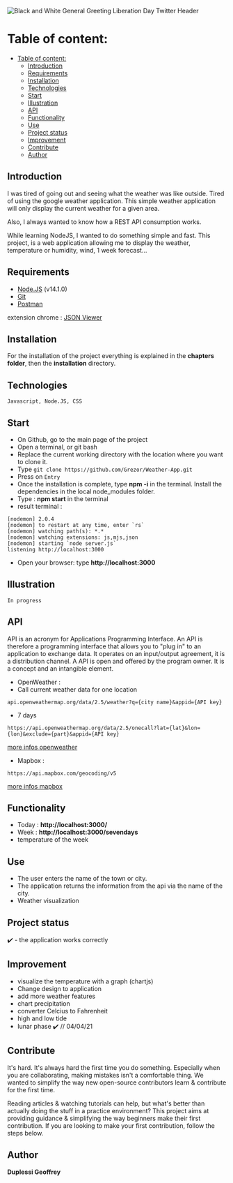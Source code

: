 ![Black and White General Greeting Liberation Day Twitter
Header](https://user-images.githubusercontent.com/38507456/86512535-65c7e580-be03-11ea-8833-eabacd5c92c3.png)



# Table of content:
- [Table of content:](#table-of-content)
  - [Introduction](#introduction)
  - [Requirements](#requirements)
  - [Installation](#installation)
  - [Technologies](#technologies)
  - [Start](#start)
  - [Illustration](#illustration)
  - [API](#api)
  - [Functionality](#functionality)
  - [Use](#use)
  - [Project status](#project-status)
  - [Improvement](#improvement)
  - [Contribute](#contribute)
  - [Author](#author)

## Introduction
I was tired of going out and seeing what the weather was like outside. Tired of using the google weather application.
This simple weather application will only display the current weather for a given area.

Also, I always wanted to know how a REST API consumption works.

While learning NodeJS, I wanted to do something simple and fast. This project, is a web application allowing me to
display the weather, temperature or humidity, wind, 1 week forecast...

## Requirements
- [Node.JS](https://nodejs.org/en/download/) (v14.1.0)
- [Git](https://git-scm.com/download/)
- [Postman](https://www.postman.com/downloads/)

extension chrome : [JSON
Viewer](https://chrome.google.com/webstore/detail/json-viewer/gbmdgpbipfallnflgajpaliibnhdgobh?hl=fr)

## Installation
For the installation of the project everything is explained in the **chapters folder**, then the **installation**
directory.

## Technologies
```
Javascript, Node.JS, CSS
```
## Start
- On Github, go to the main page of the project
- Open a terminal, or git bash
- Replace the current working directory with the location where you want to clone it.
- Type ```git clone https://github.com/Grezor/Weather-App.git ```
- Press on ```Entry```
- Once the installation is complete, type **npm -i** in the terminal. Install the dependencies in the local node_modules
folder.
- Type : **npm start** in the terminal
- result terminal :
```
[nodemon] 2.0.4
[nodemon] to restart at any time, enter `rs`
[nodemon] watching path(s): *.*
[nodemon] watching extensions: js,mjs,json
[nodemon] starting `node server.js`
listening http://localhost:3000
```
- Open your browser: type **http://localhost:3000**

## Illustration
```
In progress
```
## API
API is an acronym for Applications Programming Interface. An API is therefore a programming interface that allows you to
"plug in" to an application to exchange data. It operates on an input/output agreement, it is a distribution channel. A
API is open and offered by the program owner. It is a concept and an intangible element.

- OpenWeather :
- Call current weather data for one location
```
api.openweathermap.org/data/2.5/weather?q={city name}&appid={API key}
```
- 7 days
```
https://api.openweathermap.org/data/2.5/onecall?lat={lat}&lon={lon}&exclude={part}&appid={API key}
```

[more infos openweather](https://github.com/Grezor/Weather-App/blob/master/chapitres/openWeatherMap/account.md)
- Mapbox :
```
https://api.mapbox.com/geocoding/v5
```

[more infos mapbox](https://github.com/Grezor/Weather-App/blob/master/chapitres/mapbox/mapbox.md)


## Functionality
- Today : **http://localhost:3000/**
- Week : **http://localhost:3000/sevendays**
- temperature of the week

## Use
- The user enters the name of the town or city.
- The application returns the information from the api via the name of the city.
- Weather visualization

## Project status
✔️ - the application works correctly

## Improvement
- visualize the temperature with a graph (chartjs)
- Change design to application
- add more weather features
- chart precipitation
- converter Celcius to Fahrenheit
- high and low tide
- lunar phase ✔️ // 04/04/21


## Contribute
It's hard. It's always hard the first time you do something. Especially when you are collaborating, making mistakes
isn't a comfortable thing. We wanted to simplify the way new open-source contributors learn & contribute for the first
time.

Reading articles & watching tutorials can help, but what's better than actually doing the stuff in a practice
environment? This project aims at providing guidance & simplifying the way beginners make their first contribution. If
you are looking to make your first contribution, follow the steps below.

## Author
**Duplessi Geoffrey**

